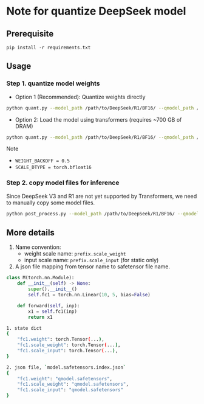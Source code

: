 # Note for quantize DeepSeek model

## Prerequisite

```
pip install -r requirements.txt
```

## Usage

### Step 1. quantize model weights

- Option 1 (Recommended): Quantize weights directly

```bash
python quant.py --model_path /path/to/DeepSeek/R1/BF16/ --qmodel_path /path/to/DeepSeek/R1-Dynamic-FP8 --low_cpu_mem
```

- Option 2: Load the model using transformers (requires ~700 GB of DRAM)

```bash
python quant.py --model_path /path/to/DeepSeek/R1/BF16/ --qmodel_path /path/to/DeepSeek/R1/Dynamic-FP8
```

> [!NOTE]
> - `WEIGHT_BACKOFF = 0.5`
> - `SCALE_DTYPE = torch.bfloat16`

### Step 2. copy model files for inference

Since DeepSeek V3 and R1 are not yet supported by Transformers, we need to manually copy some model files.

```bash
python post_process.py --model_path /path/to/DeepSeek/R1/BF16/ --qmodel_path /path/to/DeepSeek/R1/Dynamic-FP8
```

## More details

1. Name convention:
    - weight scale name: `prefix.scale_weight`
    - input scale name: `prefix.scale_input` (for static only)
2. A json file mapping from tensor name to safetensor file name.

```python
class M(torch.nn.Module):
    def __init__(self) -> None:
        super().__init__()
        self.fc1 = torch.nn.Linear(10, 5, bias=False)

    def forward(self, inp):
        x1 = self.fc1(inp)
        return x1
```

```bash
1. state dict
{
    "fc1.weight": torch.Tensor(...),
    "fc1.scale_weight": torch.Tensor(...),
    "fc1.scale_input": torch.Tensor(...),
}

2. json file, `model.safetensors.index.json`
{
    "fc1.weight": "qmodel.safetensors",
    "fc1.scale_weight": "qmodel.safetensors",
    "fc1.scale_input": "qmodel.safetensors"
}
```

